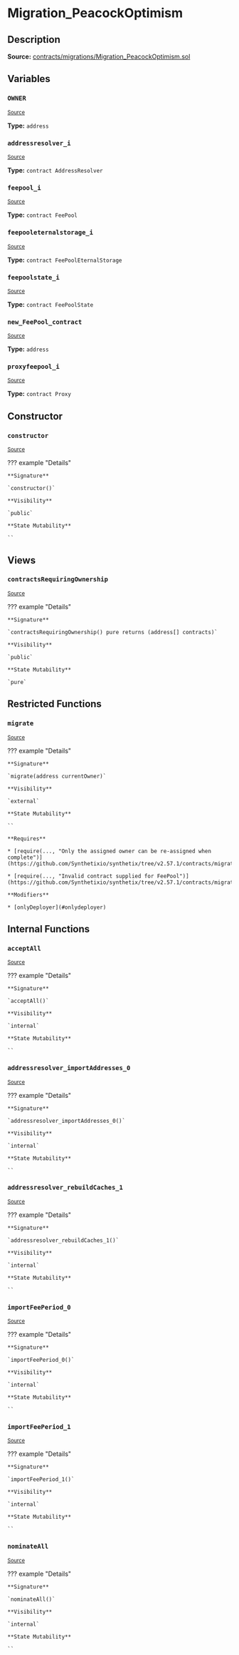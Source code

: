 # Migration_PeacockOptimism

## Description

**Source:** [contracts/migrations/Migration_PeacockOptimism.sol](https://github.com/Synthetixio/synthetix/tree/v2.57.1/contracts/migrations/Migration_PeacockOptimism.sol)

## Variables

### `OWNER`

<sub>[Source](https://github.com/Synthetixio/synthetix/tree/v2.57.1/contracts/migrations/Migration_PeacockOptimism.sol#L19)</sub>

**Type:** `address`

### `addressresolver_i`

<sub>[Source](https://github.com/Synthetixio/synthetix/tree/v2.57.1/contracts/migrations/Migration_PeacockOptimism.sol#L26)</sub>

**Type:** `contract AddressResolver`

### `feepool_i`

<sub>[Source](https://github.com/Synthetixio/synthetix/tree/v2.57.1/contracts/migrations/Migration_PeacockOptimism.sol#L34)</sub>

**Type:** `contract FeePool`

### `feepooleternalstorage_i`

<sub>[Source](https://github.com/Synthetixio/synthetix/tree/v2.57.1/contracts/migrations/Migration_PeacockOptimism.sol#L30)</sub>

**Type:** `contract FeePoolEternalStorage`

### `feepoolstate_i`

<sub>[Source](https://github.com/Synthetixio/synthetix/tree/v2.57.1/contracts/migrations/Migration_PeacockOptimism.sol#L32)</sub>

**Type:** `contract FeePoolState`

### `new_FeePool_contract`

<sub>[Source](https://github.com/Synthetixio/synthetix/tree/v2.57.1/contracts/migrations/Migration_PeacockOptimism.sol#L41)</sub>

**Type:** `address`

### `proxyfeepool_i`

<sub>[Source](https://github.com/Synthetixio/synthetix/tree/v2.57.1/contracts/migrations/Migration_PeacockOptimism.sol#L28)</sub>

**Type:** `contract Proxy`

## Constructor

### `constructor`

<sub>[Source](https://github.com/Synthetixio/synthetix/tree/v2.57.1/contracts/migrations/Migration_PeacockOptimism.sol#L43)</sub>

??? example "Details"

    **Signature**

    `constructor()`

    **Visibility**

    `public`

    **State Mutability**

    ``

## Views

### `contractsRequiringOwnership`

<sub>[Source](https://github.com/Synthetixio/synthetix/tree/v2.57.1/contracts/migrations/Migration_PeacockOptimism.sol#L45)</sub>

??? example "Details"

    **Signature**

    `contractsRequiringOwnership() pure returns (address[] contracts)`

    **Visibility**

    `public`

    **State Mutability**

    `pure`

## Restricted Functions

### `migrate`

<sub>[Source](https://github.com/Synthetixio/synthetix/tree/v2.57.1/contracts/migrations/Migration_PeacockOptimism.sol#L54)</sub>

??? example "Details"

    **Signature**

    `migrate(address currentOwner)`

    **Visibility**

    `external`

    **State Mutability**

    ``

    **Requires**

    * [require(..., "Only the assigned owner can be re-assigned when complete")](https://github.com/Synthetixio/synthetix/tree/v2.57.1/contracts/migrations/Migration_PeacockOptimism.sol#L55)

    * [require(..., "Invalid contract supplied for FeePool")](https://github.com/Synthetixio/synthetix/tree/v2.57.1/contracts/migrations/Migration_PeacockOptimism.sol#L57)

    **Modifiers**

    * [onlyDeployer](#onlydeployer)

## Internal Functions

### `acceptAll`

<sub>[Source](https://github.com/Synthetixio/synthetix/tree/v2.57.1/contracts/migrations/Migration_PeacockOptimism.sol#L82)</sub>

??? example "Details"

    **Signature**

    `acceptAll()`

    **Visibility**

    `internal`

    **State Mutability**

    ``

### `addressresolver_importAddresses_0`

<sub>[Source](https://github.com/Synthetixio/synthetix/tree/v2.57.1/contracts/migrations/Migration_PeacockOptimism.sol#L97)</sub>

??? example "Details"

    **Signature**

    `addressresolver_importAddresses_0()`

    **Visibility**

    `internal`

    **State Mutability**

    ``

### `addressresolver_rebuildCaches_1`

<sub>[Source](https://github.com/Synthetixio/synthetix/tree/v2.57.1/contracts/migrations/Migration_PeacockOptimism.sol#L106)</sub>

??? example "Details"

    **Signature**

    `addressresolver_rebuildCaches_1()`

    **Visibility**

    `internal`

    **State Mutability**

    ``

### `importFeePeriod_0`

<sub>[Source](https://github.com/Synthetixio/synthetix/tree/v2.57.1/contracts/migrations/Migration_PeacockOptimism.sol#L123)</sub>

??? example "Details"

    **Signature**

    `importFeePeriod_0()`

    **Visibility**

    `internal`

    **State Mutability**

    ``

### `importFeePeriod_1`

<sub>[Source](https://github.com/Synthetixio/synthetix/tree/v2.57.1/contracts/migrations/Migration_PeacockOptimism.sol#L150)</sub>

??? example "Details"

    **Signature**

    `importFeePeriod_1()`

    **Visibility**

    `internal`

    **State Mutability**

    ``

### `nominateAll`

<sub>[Source](https://github.com/Synthetixio/synthetix/tree/v2.57.1/contracts/migrations/Migration_PeacockOptimism.sol#L89)</sub>

??? example "Details"

    **Signature**

    `nominateAll()`

    **Visibility**

    `internal`

    **State Mutability**

    ``
